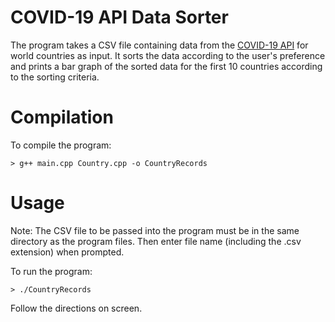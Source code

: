 # COVID-19 API Data Sorter
The program takes a CSV file containing data from the [COVID-19 API](https://covid19api.com) for world countries as input.
It sorts the data according to the user's preference and prints a bar graph of the sorted data for the first 10 countries
according to the sorting criteria.


# Compilation
To compile the program:

```
> g++ main.cpp Country.cpp -o CountryRecords
```

# Usage
Note: The CSV file to be passed into the program must be in the same directory as the program files.
      Then enter file name (including the .csv extension) when prompted.

To run the program:

```
> ./CountryRecords
```

Follow the directions on screen.
